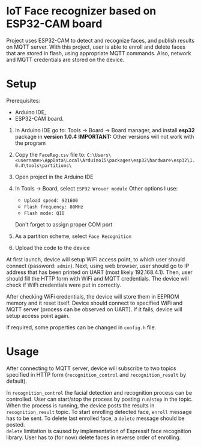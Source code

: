 # IoT Face recognizer based on ESP32-CAM board
Project uses ESP32-CAM to detect and recognize faces, and publish results on MQTT server.
With this project, user is able to enroll and delete faces that are stored in flash, using appropriate MQTT commands. Also, network and MQTT credentials are stored on the device.

# Setup
Prerequisites:
- Arduino IDE,
- ESP32-CAM board.

1. In Arduino IDE go to: Tools -> Board -> Board manager, and install **esp32** package in **version 1.0.4**
   **IMPORTANT:** Other versions will not work with the program

2. Copy the `FaceReg.csv` file to: `C:\Users\<username>\AppData\Local\Arduino15\packages\esp32\hardware\esp32\1.0.4\tools\partitions\`

3. Open project in the Arduino IDE

4. In Tools -> Board, select `ESP32 Wrover module`
   Other options I use:
   - `Upload speed: 921600`
   - `Flash frequency: 80MHz`
   - `Flash mode: QIO`  

   Don't forget to assign proper COM port


5. As a partition scheme, select `Face Recognition`

6. Upload the code to the device

At first launch, device will setup WiFi access point, to which user should connect (password: `admin`).
Next, using web browser, user should go to IP address that has been printed on UART (most likely 192.168.4.1).
Then, user should fill the HTTP form with WiFi and MQTT credentials. The device will check if WiFi credentials were put in correctly.


After checking WiFi credentials, the device will store them in EEPROM memory and it reset itself.
Device should connect to specified WiFi and MQTT server (process can be observed on UART).
If it fails, device will setup access point again.

If required, some properties can be changed in `config.h` file.

# Usage
After connecting to MQTT server, device will subscribe to two topics specified in HTTP form (`recognition_control` and `recognition_result` by default).

In `recognition_control` the facial detection and recognition process can be controlled. User can start/stop the process by posting `run`/`stop` in the topic.
When the process is running, the device posts the results in `recognition_result` topic. To start enrolling detected face, `enroll` message has to be sent. To delete last enrolled face, a `delete` message should be posted.  
`delete` limitation is caused by implementation of Espressif face recognition library. User has to (for now) delete faces in reverse order of enrolling.

